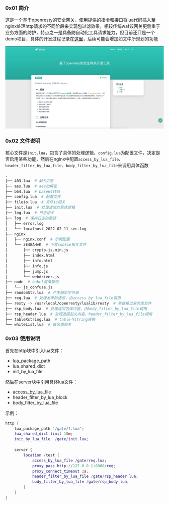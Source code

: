 ### 0x01 简介

这是一个基于openresty的安全网关，使用提供的指令和接口将lua代码插入至nginx处理http请求的不同阶段来实现包过滤效果，相较传统waf该网关更侧重于业务方面的防护，特点之一是具备防自动化工具请求能力，但目前还只是一个demo项目，具体的开发过程记录在[这里](https://ainrm.cn/2022/safegate.html)，后续可能会增加如文中所规划的功能

![ainrm@20220211170151](./tu/ainrm@20220211170151.webp)

### 0x02 文件说明

核心文件是`init.lua`，包含了具体的处理逻辑，`config.lua`为配置文件，决定是否启用某些功能，然后在nginx中配置`access_by_lua_file`、`header_filter_by_lua_file`、`body_filter_by_lua_file`来调用具体函数

```bash
.
├── 403.lua  # 403页面
├── aes.lua  # aes加解密
├── b64.lua  # base64转码
├── config.lua  # 配置文件
├── fileio.lua  # 文件io相关
├── init.lua  # 处理请求的具体逻辑
├── log.lua  # 日志相关
├── log  # 保存日志的路径
│   ├── error.log
│   └── localhost_2022-02-11_sec.log
├── nginx
│   ├── nginx.conf  # 示例配置
│   └── zE48AHvK  # 下发cookie相关文件
│       ├── crypto-js.min.js
│       ├── index.html
│       ├── info.html
│       ├── info.js
│       ├── jump.js
│       └── webdriver.js
├── node  # babel混淆规则
│   └── js_confuse.js
├── randomStr.lua  # 产生随机字符串
├── req.lua  # 处理发来的请求，由access_by_lua_file调用
├── resty -> /usr/local/openresty/lualib/resty  # 软链接过来的库文件
├── rsp_body.lua  # 处理返回包体内容，由body_filter_by_lua_file调用
├── rsp_header.lua  # 处理返回包头内容，header_filter_by_lua_file调用
├── tableXstring.lua  # table与string转换
└── whiteList.lua  # 白名单相关
```

### 0x03 使用说明

首先在http块中引入lua文件：

- lua_package_path
- lua_shared_dict
- init_by_lua_file

然后在server块中引用具体lua文件：

- access_by_lua_file
- header_filter_by_lua_block
- body_filter_by_lua_file

示例：

```lua
http {
    lua_package_path "/gate/?.lua";
    lua_shared_dict limit 10m;
    init_by_lua_file  /gate/init.lua;

    server {
        location /test {
            access_by_lua_file /gate/req.lua;
            proxy_pass http://127.0.0.1:8000/req;
            proxy_connect_timeout 2s;
            header_filter_by_lua_file /gate/rsp_header.lua;
            body_filter_by_lua_file /gate/rsp_body.lua;
        }
    }
}
```

